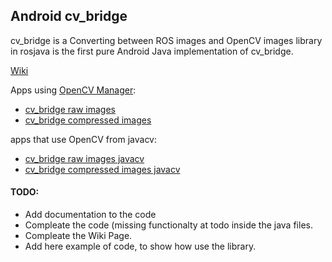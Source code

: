 ## Android cv_bridge

cv_bridge is a Converting between ROS images and OpenCV images library in rosjava is the first pure Android Java implementation of cv_bridge.

[Wiki][1]  

Apps using [OpenCV Manager][2]:
- [cv_bridge raw images][3]   
- [cv_bridge compressed images][4]   

apps that use OpenCV from javacv:
- [cv_bridge raw images javacv][5]   
- [cv_bridge compressed images javacv][6]   

#### TODO:
* Add documentation to the code
* Compleate the code (missing functionalty at todo inside the java files.
* Compleate the Wiki Page.
* Add here example of code, to show how use the library.

[1]: http://wiki.ros.org/cv_bridge/Tutorials/Converting%20between%20ROS%20images%20and%20OpenCV%20images%20%28Android%20Java%29#preview
[2]: https://play.google.com/store/apps/details?id=org.opencv.engine
[3]: https://play.google.com/store/apps/details?id=org.ros.android.android_tutorial_cv_bridge
[4]: https://play.google.com/store/apps/details?id=org.ros.android.android_tutorial_CompressedImage_cv_bridge
[5]: https://play.google.com/store/apps/details?id=org.ros.android.tutorial_cv_bridge
[6]: https://play.google.com/store/apps/details?id=org.ros.android.tutorial_CompressedImage_cv_bridge
